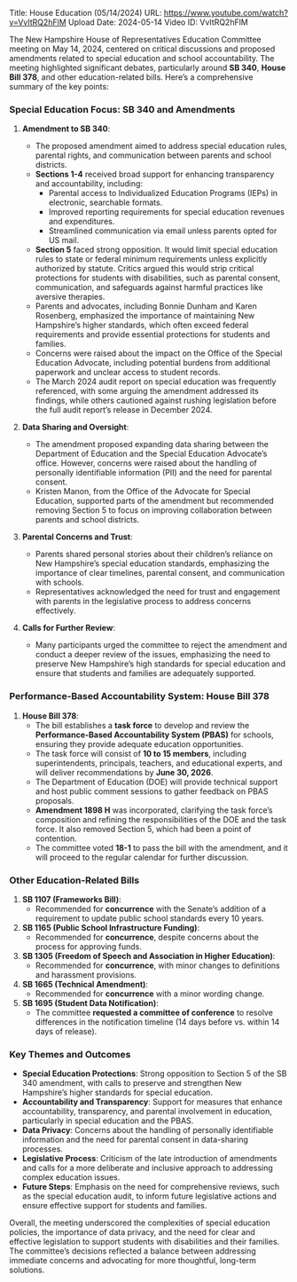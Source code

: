 Title: House Education (05/14/2024)
URL: https://www.youtube.com/watch?v=VvItRQ2hFlM
Upload Date: 2024-05-14
Video ID: VvItRQ2hFlM

The New Hampshire House of Representatives Education Committee meeting on May 14, 2024, centered on critical discussions and proposed amendments related to special education and school accountability. The meeting highlighted significant debates, particularly around **SB 340**, **House Bill 378**, and other education-related bills. Here’s a comprehensive summary of the key points:

### **Special Education Focus: SB 340 and Amendments**
1. **Amendment to SB 340**:
   - The proposed amendment aimed to address special education rules, parental rights, and communication between parents and school districts.
   - **Sections 1-4** received broad support for enhancing transparency and accountability, including:
     - Parental access to Individualized Education Programs (IEPs) in electronic, searchable formats.
     - Improved reporting requirements for special education revenues and expenditures.
     - Streamlined communication via email unless parents opted for US mail.
   - **Section 5** faced strong opposition. It would limit special education rules to state or federal minimum requirements unless explicitly authorized by statute. Critics argued this would strip critical protections for students with disabilities, such as parental consent, communication, and safeguards against harmful practices like aversive therapies.
   - Parents and advocates, including Bonnie Dunham and Karen Rosenberg, emphasized the importance of maintaining New Hampshire’s higher standards, which often exceed federal requirements and provide essential protections for students and families.
   - Concerns were raised about the impact on the Office of the Special Education Advocate, including potential burdens from additional paperwork and unclear access to student records.
   - The March 2024 audit report on special education was frequently referenced, with some arguing the amendment addressed its findings, while others cautioned against rushing legislation before the full audit report’s release in December 2024.

2. **Data Sharing and Oversight**:
   - The amendment proposed expanding data sharing between the Department of Education and the Special Education Advocate’s office. However, concerns were raised about the handling of personally identifiable information (PII) and the need for parental consent.
   - Kristen Manon, from the Office of the Advocate for Special Education, supported parts of the amendment but recommended removing Section 5 to focus on improving collaboration between parents and school districts.

3. **Parental Concerns and Trust**:
   - Parents shared personal stories about their children’s reliance on New Hampshire’s special education standards, emphasizing the importance of clear timelines, parental consent, and communication with schools.
   - Representatives acknowledged the need for trust and engagement with parents in the legislative process to address concerns effectively.

4. **Calls for Further Review**:
   - Many participants urged the committee to reject the amendment and conduct a deeper review of the issues, emphasizing the need to preserve New Hampshire’s high standards for special education and ensure that students and families are adequately supported.

### **Performance-Based Accountability System: House Bill 378**
1. **House Bill 378**:
   - The bill establishes a **task force** to develop and review the **Performance-Based Accountability System (PBAS)** for schools, ensuring they provide adequate education opportunities.
   - The task force will consist of **10 to 15 members**, including superintendents, principals, teachers, and educational experts, and will deliver recommendations by **June 30, 2026**.
   - The Department of Education (DOE) will provide technical support and host public comment sessions to gather feedback on PBAS proposals.
   - **Amendment 1898 H** was incorporated, clarifying the task force’s composition and refining the responsibilities of the DOE and the task force. It also removed Section 5, which had been a point of contention.
   - The committee voted **18-1** to pass the bill with the amendment, and it will proceed to the regular calendar for further discussion.

### **Other Education-Related Bills**
1. **SB 1107 (Frameworks Bill)**:
   - Recommended for **concurrence** with the Senate’s addition of a requirement to update public school standards every 10 years.
2. **SB 1165 (Public School Infrastructure Funding)**:
   - Recommended for **concurrence**, despite concerns about the process for approving funds.
3. **SB 1305 (Freedom of Speech and Association in Higher Education)**:
   - Recommended for **concurrence**, with minor changes to definitions and harassment provisions.
4. **SB 1665 (Technical Amendment)**:
   - Recommended for **concurrence** with a minor wording change.
5. **SB 1695 (Student Data Notification)**:
   - The committee **requested a committee of conference** to resolve differences in the notification timeline (14 days before vs. within 14 days of release).

### **Key Themes and Outcomes**
- **Special Education Protections**: Strong opposition to Section 5 of the SB 340 amendment, with calls to preserve and strengthen New Hampshire’s higher standards for special education.
- **Accountability and Transparency**: Support for measures that enhance accountability, transparency, and parental involvement in education, particularly in special education and the PBAS.
- **Data Privacy**: Concerns about the handling of personally identifiable information and the need for parental consent in data-sharing processes.
- **Legislative Process**: Criticism of the late introduction of amendments and calls for a more deliberate and inclusive approach to addressing complex education issues.
- **Future Steps**: Emphasis on the need for comprehensive reviews, such as the special education audit, to inform future legislative actions and ensure effective support for students and families.

Overall, the meeting underscored the complexities of special education policies, the importance of data privacy, and the need for clear and effective legislation to support students with disabilities and their families. The committee’s decisions reflected a balance between addressing immediate concerns and advocating for more thoughtful, long-term solutions.